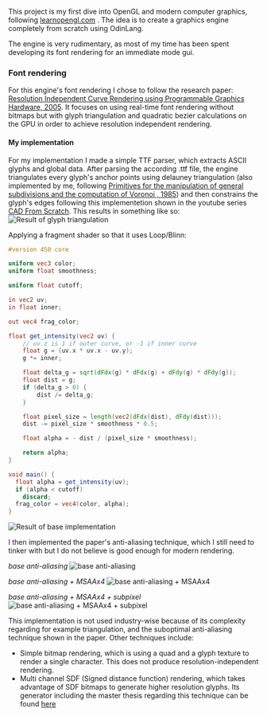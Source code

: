 This project is my first dive into OpenGL and modern computer graphics, following [learnopengl.com](https://learnopengl.com/) . The idea is to create a graphics engine completely from scratch using OdinLang.

The engine is very rudimentary, as most of my time has been spent developing its font rendering for an immediate mode gui. 

### Font rendering
For this engine's font rendering I chose to follow the research paper: [Resolution Independent Curve Rendering using Programmable Graphics Hardware, 2005](https://www.microsoft.com/en-us/research/wp-content/uploads/2005/01/p1000-loop.pdf).
It focuses on using real-time font rendering without bitmaps but with glyph triangulation and quadratic bezier calculations on the GPU in order to achieve resolution independent rendering. 

#### My implementation
For my implementation I made a simple TTF parser, which extracts ASCII glyphs and global data. 
After parsing the according .ttf file, the engine triangulates every glyph's anchor points using delauney triangulation (also implemented by me, following [Primitives for the manipulation of general subdivisions and the computation of Voronoi
, 1985](https://dl.acm.org/doi/10.1145/282918.282923)) and then constrains the glyph's edges following this implementetion shown in the youtube series [CAD From Scratch](https://www.youtube.com/watch?v=_Pe-Raurn34). 
This results in something like so: 
![Result of glyph triangulation](https://github.com/user-attachments/assets/3fb09bf9-d999-439f-b225-74862f195bda)

Applying a fragment shader so that it uses Loop/Blinn: 
```glsl
#version 450 core

uniform vec3 color;
uniform float smoothness;

uniform float cutoff;

in vec2 uv;
in float inner;

out vec4 frag_color;

float get_intensity(vec2 uv) {
    // uv.z is 1 if outer curve, or -1 if inner curve
    float g = (uv.x * uv.x - uv.y);
    g *= inner;

    float delta_g = sqrt(dFdx(g) * dFdx(g) + dFdy(g) * dFdy(g));
    float dist = g;
    if (delta_g > 0) {
        dist /= delta_g;
    }

    float pixel_size = length(vec2(dFdx(dist), dFdy(dist)));
    dist -= pixel_size * smoothness * 0.5;

    float alpha = - dist / (pixel_size * smoothness);

    return alpha;
}

void main() {
  float alpha = get_intensity(uv);
  if (alpha < cutoff) 
    discard;
  frag_color = vec4(color, alpha);
}
```

![Result of base implementation](https://github.com/user-attachments/assets/965afa37-eb4b-4d16-b764-e7195d950200)

I then implemented the paper's anti-aliasing technique, which I still need to tinker with but I do not believe is good enough for modern rendering. 

*base anti-aliasing*
![base anti-aliasing](https://github.com/user-attachments/assets/1e314c18-24cf-4fd4-9136-ebb8f7091b8e)

*base anti-aliasing + MSAAx4*
![base anti-aliasing + MSAAx4](https://github.com/user-attachments/assets/1981fb70-26fa-4899-9b61-e0f3389932b5)

*base anti-aliasing + MSAAx4 + subpixel*
![base anti-aliasing + MSAAx4 + subpixel](https://github.com/user-attachments/assets/5e4f5c78-ea27-47aa-83af-f374f7f89249)


This implementation is not used industry-wise because of its complexity regarding for example triangulation, and the suboptimal anti-aliasing technique shown in the paper. 
Other techniques include:
- Simple bitmap rendering, which is using a quad and a glyph texture to render a single character. This does not produce resolution-independent rendering.
- Multi channel SDF (Signed distance function) rendering, which takes advantage of SDF bitmaps to generate higher resolution glyphs. Its generator including the master thesis regarding this technique can be found [here](https://github.com/Chlumsky/msdfgen)

